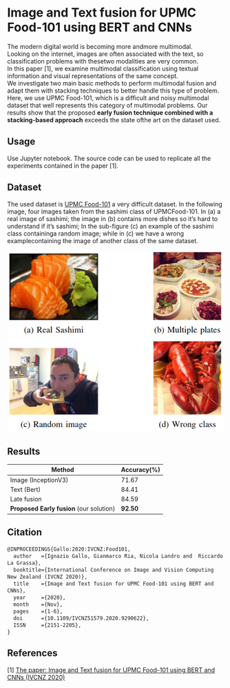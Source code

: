# Image and Text fusion for UPMC Food-101 using BERT and CNNs
The  modern  digital  world  is  becoming  more  andmore  multimodal.  
Looking  on  the  internet,  images  are  often associated  with  the  text,  so  classification  problems  with  thesetwo  modalities  are  very  common.  
In  this  paper [1],  we  examine multimodal  classification  using  textual  information  and  visual representations  of  the  same  concept.  
We  investigate  two  main basic methods to perform multimodal fusion and adapt them with stacking techniques to better handle this type of problem. 
Here, we use UPMC Food-101, which is a difficult and noisy multimodal dataset that well represents this category of multimodal problems.
Our   results   show   that   the   proposed   **early   fusion   technique combined  with  a  stacking-based  approach**  exceeds  the  state  ofthe  art  on the  dataset used.

## Usage
Use Jupyter notebook.
The source code can be used to replicate all the experiments contained in the paper [1].

## Dataset
The used dataset is [UPMC Food-101](http://visiir.lip6.fr/explore) a very difficult dataset.
In the following image, four images taken from the sashimi class of UPMCFood-101. 
In (a) a real image of sashimi; 
the image in (b) contains more dishes so it’s hard to understand if it’s sashimi;
In the sub-figure (c) an example of the sashimi class containinga random image; 
while in (c) we have a wrong examplecontaining the image of another class of the same dataset.

![dataset](imgs/food101.png)

## Results
| Method | Accuracy(%) |
| ---      |  ------  |
| Image (InceptionV3)   | 71.67 | 
| Text (Bert) | 84.41 | 
| Late fusion   | 84.59 | 
| **Proposed Early fusion** (our solution)   | **92.50** | 

## Citation
```
@INPROCEEDINGS{Gallo:2020:IVCNZ:Food101, 
  author   ={Ignazio Gallo, Gianmarco Ria, Nicola Landro and  Riccardo La Grassa}, 
  booktitle={International Conference on Image and Vision Computing New Zealand (IVCNZ 2020)}, 
  title    ={Image and Text fusion for UPMC Food-101 using BERT and CNNs}, 
  year     ={2020}, 
  month    ={Nov},
  pages    ={1-6},
  doi      ={10.1109/IVCNZ51579.2020.9290622}, 
  ISSN     ={2151-2205}, 
}
```

## References
[1] [The paper: Image and Text fusion for UPMC Food-101 using BERT and CNNs (IVCNZ 2020)](http://artelab.dista.uninsubria.it/res/research/papers/2020/2020-IVCNZ-Gallo-Food101.pdf)

